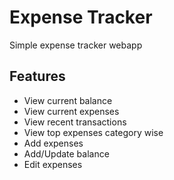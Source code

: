 # Expense Tracker
Simple expense tracker webapp

## Features
- View current balance
- View current expenses
- View recent transactions
- View top expenses category wise
- Add expenses
- Add/Update balance
- Edit expenses


